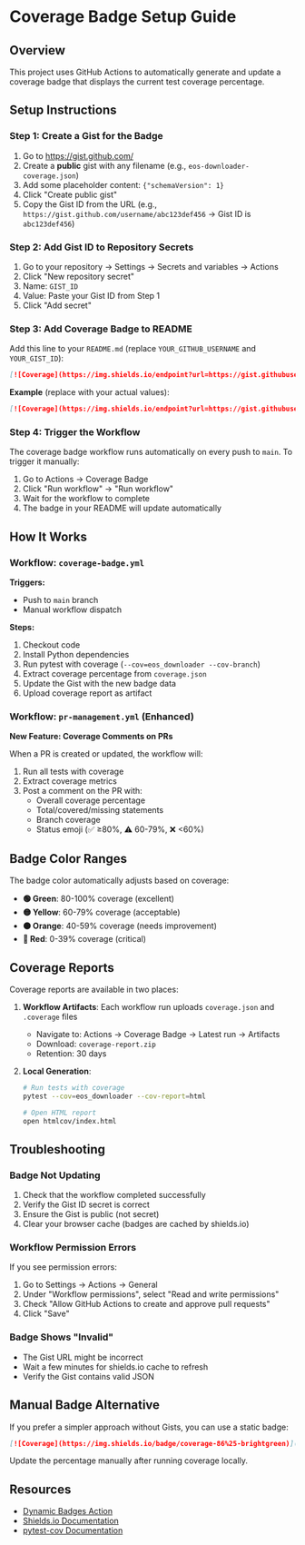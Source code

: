 # Coverage Badge Setup Guide

## Overview

This project uses GitHub Actions to automatically generate and update a coverage badge that displays the current test coverage percentage.

## Setup Instructions

### Step 1: Create a Gist for the Badge

1. Go to https://gist.github.com/
2. Create a **public** gist with any filename (e.g., `eos-downloader-coverage.json`)
3. Add some placeholder content: `{"schemaVersion": 1}`
4. Click "Create public gist"
5. Copy the Gist ID from the URL (e.g., `https://gist.github.com/username/abc123def456` → Gist ID is `abc123def456`)

### Step 2: Add Gist ID to Repository Secrets

1. Go to your repository → Settings → Secrets and variables → Actions
2. Click "New repository secret"
3. Name: `GIST_ID`
4. Value: Paste your Gist ID from Step 1
5. Click "Add secret"

### Step 3: Add Coverage Badge to README

Add this line to your `README.md` (replace `YOUR_GITHUB_USERNAME` and `YOUR_GIST_ID`):

```markdown
[![Coverage](https://img.shields.io/endpoint?url=https://gist.githubusercontent.com/YOUR_GITHUB_USERNAME/YOUR_GIST_ID/raw/eos-downloader-coverage.json)](https://github.com/titom73/eos-downloader/actions/workflows/coverage-badge.yml)
```

**Example** (replace with your actual values):
```markdown
[![Coverage](https://img.shields.io/endpoint?url=https://gist.githubusercontent.com/titom73/abc123def456/raw/eos-downloader-coverage.json)](https://github.com/titom73/eos-downloader/actions/workflows/coverage-badge.yml)
```

### Step 4: Trigger the Workflow

The coverage badge workflow runs automatically on every push to `main`. To trigger it manually:

1. Go to Actions → Coverage Badge
2. Click "Run workflow" → "Run workflow"
3. Wait for the workflow to complete
4. The badge in your README will update automatically

## How It Works

### Workflow: `coverage-badge.yml`

**Triggers:**
- Push to `main` branch
- Manual workflow dispatch

**Steps:**
1. Checkout code
2. Install Python dependencies
3. Run pytest with coverage (`--cov=eos_downloader --cov-branch`)
4. Extract coverage percentage from `coverage.json`
5. Update the Gist with the new badge data
6. Upload coverage report as artifact

### Workflow: `pr-management.yml` (Enhanced)

**New Feature: Coverage Comments on PRs**

When a PR is created or updated, the workflow will:
1. Run all tests with coverage
2. Extract coverage metrics
3. Post a comment on the PR with:
   - Overall coverage percentage
   - Total/covered/missing statements
   - Branch coverage
   - Status emoji (✅ ≥80%, ⚠️ 60-79%, ❌ <60%)

## Badge Color Ranges

The badge color automatically adjusts based on coverage:

- **🟢 Green**: 80-100% coverage (excellent)
- **🟡 Yellow**: 60-79% coverage (acceptable)
- **🟠 Orange**: 40-59% coverage (needs improvement)
- **🔴 Red**: 0-39% coverage (critical)

## Coverage Reports

Coverage reports are available in two places:

1. **Workflow Artifacts**: Each workflow run uploads `coverage.json` and `.coverage` files
   - Navigate to: Actions → Coverage Badge → Latest run → Artifacts
   - Download: `coverage-report.zip`
   - Retention: 30 days

2. **Local Generation**:
   ```bash
   # Run tests with coverage
   pytest --cov=eos_downloader --cov-report=html

   # Open HTML report
   open htmlcov/index.html
   ```

## Troubleshooting

### Badge Not Updating

1. Check that the workflow completed successfully
2. Verify the Gist ID secret is correct
3. Ensure the Gist is public (not secret)
4. Clear your browser cache (badges are cached by shields.io)

### Workflow Permission Errors

If you see permission errors:
1. Go to Settings → Actions → General
2. Under "Workflow permissions", select "Read and write permissions"
3. Check "Allow GitHub Actions to create and approve pull requests"
4. Click "Save"

### Badge Shows "Invalid"

- The Gist URL might be incorrect
- Wait a few minutes for shields.io cache to refresh
- Verify the Gist contains valid JSON

## Manual Badge Alternative

If you prefer a simpler approach without Gists, you can use a static badge:

```markdown
[![Coverage](https://img.shields.io/badge/coverage-86%25-brightgreen)](https://github.com/titom73/eos-downloader/actions/workflows/pr-management.yml)
```

Update the percentage manually after running coverage locally.

## Resources

- [Dynamic Badges Action](https://github.com/schneegans/dynamic-badges-action)
- [Shields.io Documentation](https://shields.io/)
- [pytest-cov Documentation](https://pytest-cov.readthedocs.io/)
